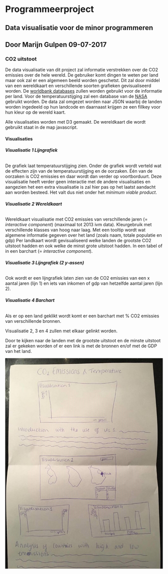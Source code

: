 # Programmeerproject 
## Data visualisatie voor de minor programmeren
## Door Marijn Gulpen 09-07-2017

### CO2 uitstoot

De data visualisatie van dit project zal informatie verstrekken over de CO2 emissies over de hele wereld. De gebruiker komt dingen te weten per land maar ook zal er een algemeen beeld worden geschetst. Dit zal door middel van een wereldkaart en verschillende soorten grafieken gevisualiseerd worden. 
De [worldbank databases](http://databank.worldbank.org/data/home.aspx) zullen worden gebruikt voor de informatie per land. Voor de temperatuurstijging zal een database van de [NASA](http://climate.nasa.gov/vital-signs/global-temperature) gebruikt worden. De data zal omgezet worden naar JSON waarbij de landen worden ingedeeld op hun landcode en daarnaast krijgen ze een fillkey voor hun kleur op de wereld kaart. 

Alle visualisaties worden met D3 gemaakt. De wereldkaart die wordt gebruikt staat in de map javascript. 

#### Visualisaties

###### **Visualisatie 1 Lijngrafiek** 
De grafiek laat temperatuurstijging zien. Onder de grafiek wordt verteld wat de effecten zijn van de temperatuurstijging en de oorzaken. Één van de oorzaken is CO2 emissies en daar wordt dan verder op voortborduurt. Deze visualisatie heeft verder geen interactie met de andere visualisaties en aangezien het een extra visualisatie is zal hier pas op het laatst aandacht aan worden besteed. Het valt dus niet onder het *minimum viable product*. 
 
###### **Visualisatie 2 Wereldkaart**
Wereldkaart visualisatie met CO2 emissies van verschillende jaren (= *interactive component*) (maximaal tot 2013 ivm data). Kleurgebruik met verschillende klasses van hoog naar laag.
Met een tooltip wordt wat algemene informatie gegeven over het land (zoals naam, totale populatie en gdp)
Per landkaart wordt gevisualiseerd welke landen de grootste CO2 uitstoot hadden en ook welke de minst grote uitstoot hadden. In een tabel of in een barchart (= *interactive component*). 

###### **Visualisatie 3 Lijngrafiek (2 y-assen)**
Ook wordt er een lijngrafiek laten zien van de CO2 emissies van een x aantal jaren (lijn 1) en iets van inkomen of gdp van hetzelfde aantal jaren (lijn 2).

###### **Visualisatie 4 Barchart**
Als er op een land geklikt wordt komt er een barchart met % CO2 emissies van verschillende bronnen.

Visualisatie 2, 3 en 4 zullen met elkaar gelinkt worden. 

Door te kijken naar de landen met de grootste uitstoot en de minste uitstoot zal er gekeken worden of er een link is met de bronnen en/of met de GDP van het land.

![GitHub Logo](/doc/design1.jpg)

